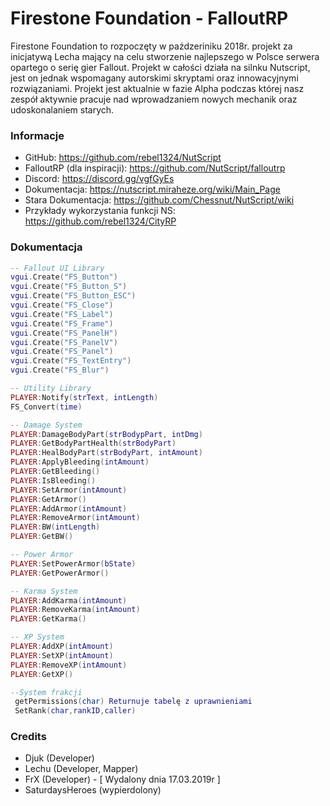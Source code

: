 ﻿# Firestone Foundation - FalloutRP
Firestone Foundation to rozpoczęty w paźdzeriniku 2018r. projekt za inicjatywą Lecha mający na celu stworzenie najlepszego w Polsce serwera opartego o serię gier Fallout. Projekt w całości działa na silnku Nutscript, jest on jednak wspomagany autorskimi skryptami oraz innowacyjnymi rozwiązaniami. Projekt jest aktualnie w  fazie Alpha podczas której nasz zespół aktywnie pracuje nad wprowadzaniem nowych mechanik oraz  udoskonalaniem starych.
 
### Informacje
- GitHub: https://github.com/rebel1324/NutScript
- FalloutRP (dla inspiracji): https://github.com/NutScript/falloutrp
- Discord: https://discord.gg/vgfGyEs
- Dokumentacja: https://nutscript.miraheze.org/wiki/Main_Page
- Stara Dokumentacja: https://github.com/Chessnut/NutScript/wiki
- Przykłady wykorzystania funkcji NS: https://github.com/rebel1324/CityRP 

### Dokumentacja
```lua 
-- Fallout UI Library 
vgui.Create("FS_Button")
vgui.Create("FS_Button_S")
vgui.Create("FS_Button_ESC")
vgui.Create("FS_Close")
vgui.Create("FS_Label")
vgui.Create("FS_Frame")
vgui.Create("FS_PanelH")
vgui.Create("FS_PanelV")
vgui.Create("FS_Panel")
vgui.Create("FS_TextEntry")
vgui.Create("FS_Blur")

-- Utility Library 
PLAYER:Notify(strText, intLength)
FS_Convert(time) 

-- Damage System 
PLAYER:DamageBodyPart(strBodypPart, intDmg)
PLAYER:GetBodyPartHealth(strBodyPart)
PLAYER:HealBodyPart(strBodyPart, intAmount)
PLAYER:ApplyBleeding(intAmount)
PLAYER:GetBleeding()
PLAYER:IsBleeding()
PLAYER:SetArmor(intAmount)
PLAYER:GetArmor()
PLAYER:AddArmor(intAmount)
PLAYER:RemoveArmor(intAmount)
PLAYER:BW(intLength)
PLAYER:GetBW()

-- Power Armor
PLAYER:SetPowerArmor(bState)
PLAYER:GetPowerArmor()

-- Karma System
PLAYER:AddKarma(intAmount)
PLAYER:RemoveKarma(intAmount)
PLAYER:GetKarma()

-- XP System 
PLAYER:AddXP(intAmount)
PLAYER:SetXP(intAmount)
PLAYER:RemoveXP(intAmount)
PLAYER:GetXP()

--System frakcji
 getPermissions(char) Returnuje tabelę z uprawnieniami
 SetRank(char,rankID,caller) 
```
### Credits
- Djuk (Developer)
- Lechu (Developer, Mapper)
- FrX (Developer) - [ Wydalony dnia 17.03.2019r ]
- SaturdaysHeroes (wypierdolony)
